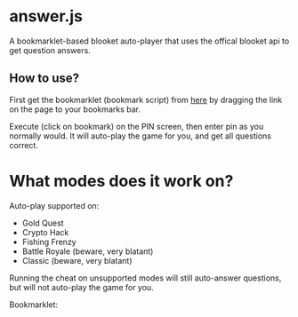 # answer.js
A bookmarklet-based blooket auto-player that uses the offical blooket api to get question answers.

## How to use?

First get the bookmarklet (bookmark script) from [here](https://mmccall0813.github.io/answer.js/loader.html) by dragging the link on the page to your bookmarks bar. 

Execute (click on bookmark) on the PIN screen, then enter pin as you normally would. It will auto-play the game for you, and get all questions correct.

# What modes does it work on?

Auto-play supported on:

- Gold Quest
- Crypto Hack
- Fishing Frenzy
- Battle Royale (beware, very blatant)
- Classic (beware, very blatant)

Running the cheat on unsupported modes will still auto-answer questions, but will not auto-play the game for you.

Bookmarklet: